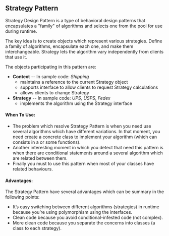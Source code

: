 ## Strategy Pattern
Strategy Design Pattern is a type of behavioral design patterns that encapsulates a "family" of algorithms and selects one from the pool for use during runtime.

The key idea is to create objects which represent various strategies. Define a family of algorithms, encapsulate each one, and make them
interchangeable. Strategy lets the algorithm vary independently from clients that use it.

The objects participating in this pattern are:
* __Context__ -- In sample code: _Shipping_
    * maintains a reference to the current Strategy object
    * supports interface to allow clients to request Strategy calculations
    * allows clients to change Strategy
* __Strategy__ -- In sample code: _UPS, USPS, Fedex_
    * implements the algorithm using the Strategy interface

#### When To Use:
* The problem which resolve Strategy Pattern is when you need use several algorithms which have different variations. In that moment, you need create a concrete class to implement your algorithm (which can consists in a or some functions).
* Another interesting moment in which you detect that need this pattern is when there are conditional statements around a several algorithm which are related between them.
* Finally you must to use this pattern when most of your classes have related behaviours.

#### Advantages:
The Strategy Pattern have several advantages which can be summary in the
following points:
* It’s easy switching between different algorithms (strategies) in runtime because you’re using polymorphism using the interfaces.
* Clean code because you avoid conditional-infested code (not complex).
* More clean code because you separate the concerns into classes (a class to each strategy).
